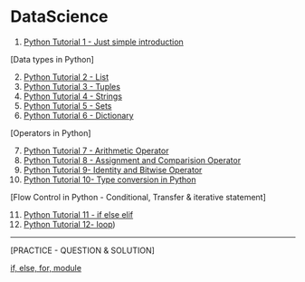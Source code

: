 # DataScience

1) [Python Tutorial 1 - Just simple introduction](https://github.com/NIRAJANRIJAL1/DataScience/blob/main/Python%20Tutorial%201.pdf)<br />

[Data types in Python]

2) [Python Tutorial 2 - List](https://github.com/NIRAJANRIJAL1/DataScience/blob/main/Python%20List.pdf)<br />
3) [Python Tutorial 3 - Tuples](https://github.com/NIRAJANRIJAL1/DataScience/blob/main/Tuple%20in%20Python.pdf)<br />
4) [Python Tutorial 4 - Strings](https://github.com/NIRAJANRIJAL1/DataScience/blob/main/String%20(Python).pdf)<br />
5) [Python Tutorial 5 - Sets](https://github.com/NIRAJANRIJAL1/DataScience/blob/main/Sets%20in%20Python.pdf)<br />
6) [Python Tutorial 6 - Dictionary](https://github.com/NIRAJANRIJAL1/DataScience/blob/main/Python%20Dictionaries.pdf)<br />

[Operators in Python]

7) [Python Tutorial 7 - Arithmetic Operator](https://github.com/NIRAJANRIJAL1/DataScience/blob/main/Arithmetic%20Operator%20in%20Python%20(Chapter%201).pdf)<br />
8) [Python Tutorial 8 - Assignment and Comparision Operator](https://github.com/NIRAJANRIJAL1/DataScience/blob/main/Assignment%20and%20Comparision%20Operator%20.pdf)<br />
9) [Python Tutorial 9- Identity and Bitwise Operator](https://github.com/NIRAJANRIJAL1/DataScience/blob/main/Identity%20and%20Bitwise%20Operator.pdf)<br />
10) [Python Tutorial 10- Type conversion in Python](https://github.com/NIRAJANRIJAL1/DataScience/blob/main/Type%20Conversion%20.pdf)<br />

[Flow Control in Python - Conditional, Transfer & iterative statement]

11) [Python Tutorial 11 - if else elif](https://github.com/NIRAJANRIJAL1/DataScience/blob/main/if%20else%20elif%20statement.pdf)<br />
12) [Python Tutorial 12- loop](https://github.com/NIRAJANRIJAL1/DataScience/blob/main/Loop%20in%20Python%20with%20Transfer%20statement%20(Break%20and%20continue).pdf))<br />



________________________________________________________________________________________________________________________________________________________________________

[PRACTICE - QUESTION & SOLUTION]

[if, else, for, module](https://github.com/NIRAJANRIJAL1/DataScience/blob/main/Question%20and%20solution-%20if%2C%20else%2C%20for%2C%20module.pdf)<br />
